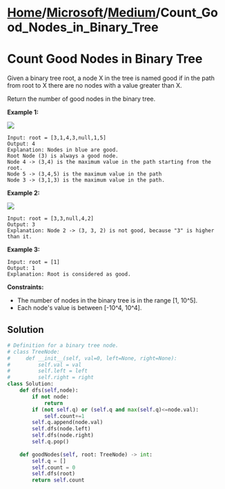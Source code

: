 # [Home](./../../..)/[Microsoft](./../..)/[Medium](./..)/Count_Good_Nodes_in_Binary_Tree
<h1>Count Good Nodes in Binary Tree</h1>

<p>
Given a binary tree root, a node X in the tree is named good if in the path from root to X there are no nodes with a value greater than X.

Return the number of good nodes in the binary tree.

</p>

<b>Example 1:</b>

<img src="https://assets.leetcode.com/uploads/2020/04/02/test_sample_1.png">

    Input: root = [3,1,4,3,null,1,5]
    Output: 4
    Explanation: Nodes in blue are good.
    Root Node (3) is always a good node.
    Node 4 -> (3,4) is the maximum value in the path starting from the root.
    Node 5 -> (3,4,5) is the maximum value in the path
    Node 3 -> (3,1,3) is the maximum value in the path.
    
<b>Example 2:</b>

<img src="https://assets.leetcode.com/uploads/2020/04/02/test_sample_2.png">

    Input: root = [3,3,null,4,2]
    Output: 3
    Explanation: Node 2 -> (3, 3, 2) is not good, because "3" is higher than it.
    
<b>Example 3:</b>

    Input: root = [1]
    Output: 1
    Explanation: Root is considered as good.

<b>Constraints:</b>

- The number of nodes in the binary tree is in the range [1, 10^5].
- Each node's value is between [-10^4, 10^4].

<h2>Solution</h2>

```python
# Definition for a binary tree node.
# class TreeNode:
#     def __init__(self, val=0, left=None, right=None):
#         self.val = val
#         self.left = left
#         self.right = right
class Solution:
    def dfs(self,node):
        if not node:
            return
        if (not self.q) or (self.q and max(self.q)<=node.val):
            self.count+=1
        self.q.append(node.val)
        self.dfs(node.left)
        self.dfs(node.right)
        self.q.pop()
        
    def goodNodes(self, root: TreeNode) -> int:
        self.q = []
        self.count = 0
        self.dfs(root)
        return self.count
```
